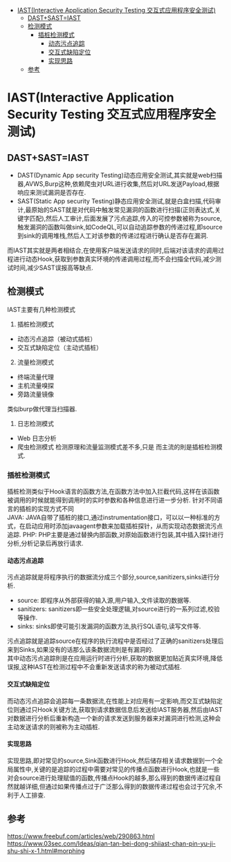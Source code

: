 - [IAST(Interactive Application Security Testing 交互式应用程序安全测试)](#iastinteractive-application-security-testing-交互式应用程序安全测试)
  - [DAST+SAST=IAST](#dastsastiast)
  - [检测模式](#检测模式)
    - [插桩检测模式](#插桩检测模式)
      - [动态污点追踪](#动态污点追踪)
      - [交互式缺陷定位](#交互式缺陷定位)
      - [实现思路](#实现思路)
  - [参考](#参考)

# IAST(Interactive Application Security Testing 交互式应用程序安全测试)
## DAST+SAST=IAST
* DAST(Dynamic App security Testing)动态应用安全测试,其实就是web扫描器,AVWS,Burp这种,依赖爬虫对URL进行收集,然后对URL发送Payload,根据响应来测试漏洞是否存在.
* SAST(Static App security Testing)静态应用安全测试,就是白盒扫描,代码审计,最原始的SAST就是对代码中触发常见漏洞的函数进行扫描(正则表达式,关键字匹配),然后人工审计,后面发展了污点追踪,传入的可控参数被称为source,触发漏洞的函数叫做sink,如CodeQL,可以自动追踪参数的传递过程,即source到sink的调用堆栈,然后人工对该参数的传递过程进行确认是否存在漏洞.

而IAST其实就是两者相结合,在使用客户端发送请求的同时,后端对该请求的调用过程进行动态Hook,获取到参数真实环境的传递调用过程,而不会扫描全代码,减少测试时间,减少SAST误报高等缺点.
## 检测模式
IAST主要有几种检测模式
1. 插桩检测模式
* 动态污点追踪（被动式插桩）
* 交互式缺陷定位（主动式插桩）

2. 流量检测模式
* 终端流量代理
* 主机流量嗅探
* 旁路流量镜像

类似burp做代理当扫描器.
1. 日志检测模式
* Web 日志分析
* 爬虫检测模式
检测原理和流量监测模式差不多,只是
而主流的則是插桩检测模式.
### 插桩检测模式
插桩检测类似于Hook语言的函数方法,在函数方法中加入拦截代码,这样在该函数被调用的时候就能得到调用时的实时参数和各种信息进行进一步分析.
针对不同语言的插桩的实现方式不同  
JAVA: JAVA自带了插桩的接口,通过instrumentation接口，可以以一种标准的方式，在启动应用时添加javaagent参数来加载插桩探针，从而实现动态数据流污点追踪.
PHP: PHP主要是通过替换内部函数,对原始函数进行包装,其中插入探针进行分析,分析记录后再放行请求.
#### 动态污点追踪
污点追踪就是将程序执行的数据流分成三个部分,source,sanitizers,sinks进行分析.
* source: 即程序从外部获得的输入源,用户输入,文件读取的数据等.
* sanitizers: sanitizers即一些安全处理逻辑,对source进行的一系列过滤,校验等操作.
* sinks: sinks即使可能引发漏洞的函数方法,执行SQL语句,读写文件等.  
  
污点追踪就是追踪source在程序的执行流程中是否经过了正确的sanitizers处理后来到Sinks,如果没有的话那么该条数据流則是有漏洞的.  
其中动态污点追踪則是在应用运行时进行分析,获取的数据更加贴近真实环境,降低误报,这种IAST在检测过程中不会重新发送请求的称为被动式插桩.
#### 交互式缺陷定位
而动态污点追踪会追踪每一条数据流,在性能上对应用有一定影响,而交互式缺陷定位则通过只Hook关键方法,获取到请求数据信息后发送给IAST服务器,然后由IAST对数据进行分析后重新构造一个新的请求发送到服务器来对漏洞进行检测,这种会主动发送请求的则被称为主动插桩.
#### 实现思路
实现思路,即对常见的source,Sink函数进行Hook,然后储存相关请求数据到一个全局属性中,关键的是追踪的过程中需要对常见的传播点函数进行Hook,也就是一些对会source进行处理赋值的函数,传播点Hook的越多,那么得到的数据传递过程自然就越详细,但通过如果传播点过于广泛那么得到的数据传递过程也会过于冗余,不利于人工排查.
## 参考
https://www.freebuf.com/articles/web/290863.html  
https://www.03sec.com/Ideas/qian-tan-bei-dong-shiiast-chan-pin-yu-ji-shu-shi-x-1.html#morphing